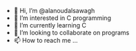 - 👋 Hi, I’m @alanoudalsawagh
- 👀 I’m interested in C programming 
- 🌱 I’m currently learning C 
- 💞️ I’m looking to collaborate on programs 
- 📫 How to reach me ...

<!---
alanoudalsawagh/alanoudalsawagh is a ✨ special ✨ repository because its `README.md` (this file) appears on your GitHub profile.
You can click the Preview link to take a look at your changes.
--->
